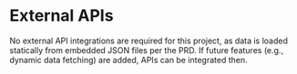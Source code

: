 # External APIs

No external API integrations are required for this project, as data is loaded statically from embedded JSON files per the PRD. If future features (e.g., dynamic data fetching) are added, APIs can be integrated then.

